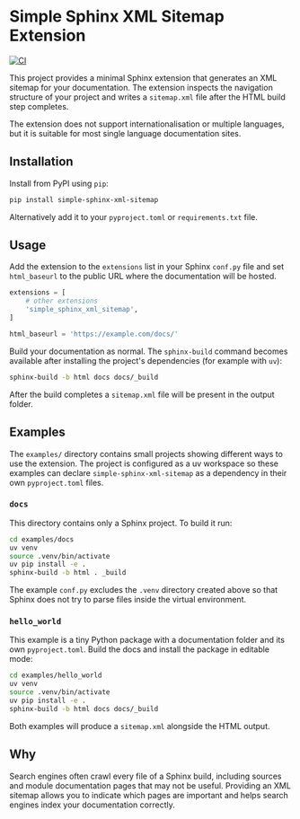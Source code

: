 # Simple Sphinx XML Sitemap Extension

[![CI](https://github.com/mdrideout/simple-sphinx-xml-sitemap/actions/workflows/tests.yml/badge.svg?branch=main)](https://github.com/<owner>/<repo>/actions/workflows/tests.yml)

This project provides a minimal Sphinx extension that generates an XML sitemap
for your documentation.  The extension inspects the navigation structure of your
project and writes a `sitemap.xml` file after the HTML build step completes.

The extension does not support internationalisation or multiple languages, but
it is suitable for most single language documentation sites.

## Installation

Install from PyPI using `pip`:

```bash
pip install simple-sphinx-xml-sitemap
```

Alternatively add it to your `pyproject.toml` or `requirements.txt` file.

## Usage

Add the extension to the `extensions` list in your Sphinx `conf.py` file and
set `html_baseurl` to the public URL where the documentation will be hosted.

```python
extensions = [
    # other extensions
    'simple_sphinx_xml_sitemap',
]

html_baseurl = 'https://example.com/docs/'
```

Build your documentation as normal.  The `sphinx-build` command becomes
available after installing the project's dependencies (for example with
`uv`):

```bash
sphinx-build -b html docs docs/_build
```

After the build completes a `sitemap.xml` file will be present in the output
folder.

## Examples

The `examples/` directory contains small projects showing different ways to use
the extension. The project is configured as a uv workspace so these examples can
declare `simple-sphinx-xml-sitemap` as a dependency in their own
`pyproject.toml` files.

### `docs`

This directory contains only a Sphinx project.  To build it run:

```bash
cd examples/docs
uv venv
source .venv/bin/activate
uv pip install -e .
sphinx-build -b html . _build
```

The example ``conf.py`` excludes the ``.venv`` directory created above so that
Sphinx does not try to parse files inside the virtual environment.

### `hello_world`

This example is a tiny Python package with a documentation folder and its own
`pyproject.toml`.  Build the docs and install the package in editable mode:

```bash
cd examples/hello_world
uv venv
source .venv/bin/activate
uv pip install -e .
sphinx-build -b html docs docs/_build
```

Both examples will produce a `sitemap.xml` alongside the HTML output.

## Why

Search engines often crawl every file of a Sphinx build, including sources and
module documentation pages that may not be useful.  Providing an XML sitemap
allows you to indicate which pages are important and helps search engines index
your documentation correctly.
